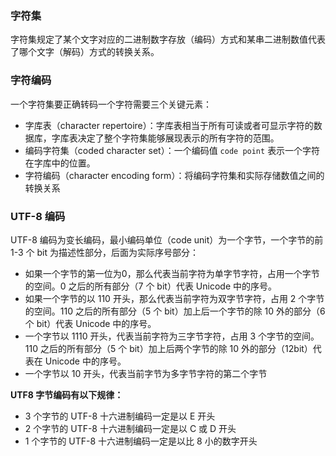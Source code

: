 ### 字符集

字符集规定了某个文字对应的二进制数字存放（编码）方式和某串二进制数值代表了哪个文字（解码）方式的转换关系。

### 字符编码

一个字符集要正确转码一个字符需要三个关键元素：

- 字库表（character repertoire）：字库表相当于所有可读或者可显示字符的数据库，字库表决定了整个字符集能够展现表示的所有字符的范围。
- 编码字符集（coded character set）：一个编码值 `code point` 表示一个字符在字库中的位置。
- 字符编码（character encoding form）：将编码字符集和实际存储数值之间的转换关系

### UTF-8 编码

UTF-8 编码为变长编码，最小编码单位（code unit）为一个字节，一个字节的前 1-3 个 bit 为描述性部分，后面为实际序号部分：

- 如果一个字节的第一位为0，那么代表当前字符为单字节字符，占用一个字节的空间。0 之后的所有部分（7 个 bit）代表 Unicode 中的序号。
- 如果一个字节的以 110 开头，那么代表当前字符为双字节字符，占用 2 个字节的空间。110 之后的所有部分（5 个 bit）加上后一个字节的除 10 外的部分（6 个 bit）代表 Unicode 中的序号。
- 一个字节以 1110 开头，代表当前字符为三字节字符，占用 3 个字节的空间。110 之后的所有部分（5 个 bit）加上后两个字节的除 10 外的部分（12bit）代表在 Unicode 中的序号。
- 一个字节以 10 开头，代表当前字节为多字节字符的第二个字节

**UTF8 字节编码有以下规律：**

- 3 个字节的 UTF-8 十六进制编码一定是以 E 开头
- 2 个字节的 UTF-8 十六进制编码一定是以 C 或 D 开头
- 1 个字节的 UTF-8 十六进制编码一定是以比 8 小的数字开头

